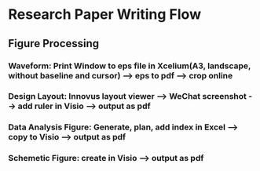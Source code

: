 # Research Paper Writing Flow
## Figure Processing
### Waveform: Print Window to eps file in Xcelium(A3, landscape, without baseline and cursor) --> eps to pdf --> crop online
### Design Layout: Innovus layout viewer --> WeChat screenshot --> add ruler in Visio --> output as pdf
### Data Analysis Figure: Generate, plan, add index in Excel --> copy to Visio --> output as pdf
### Schemetic Figure: create in Visio --> output as pdf
